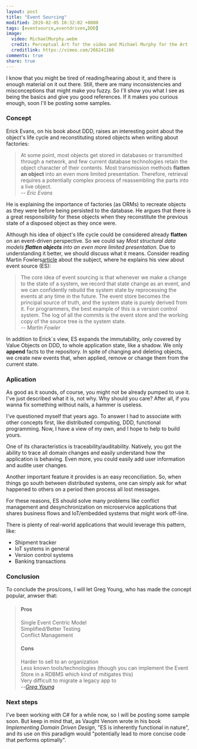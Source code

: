 ```yaml
---
layout: post
title: "Event Sourcing"
modified: 2019-02-05 10:32:02 +0000
tags: [eventsource,eventdriven,DDD]
image:
  video: MichaelMurphy.webm
  credit: Perceptual Art for the video and Michael Murphy for the Art 
  creditlink: https://vimeo.com/266241166
comments: true
share: true
---
```

  
I know that you might be tired of reading/hearing about it, and there is enough material on it out there. Still, there are many inconsistencies and misconceptions that might make you fuzzy. So I'll show you what I see as being the basics and give you good references. If it makes you curious enough, soon I'll be posting some samples.  
  
### Concept  
  
Erick Evans, on his book about DDD, raises an interesting point about the object's life cycle and reconstituting stored objects when writing about factories:  
  
>At some point, most objects get stored in databases or transmitted through a network, and few current database technologies retain the object character of their contents. Most transmission methods **flatten an object** into an even more limited presentation. Therefore, retrieval requires a potentially complex process of reassembling the parts into a live object.  
>-- <cite>Eric Evans</cite>  
  
He is explaining the importance of factories (as ORMs) to recreate objects as they were before being persisted to the database. He argues that there is a great responsibility for these objects when they reconstitute the previous state of a disposed object as they once were.  
  
Although his idea of object's life cycle could be considered already **flatten** on an event-driven perspective. So we could say *Most structural data models **flatten objects** into an even more limited presentation.* Due to understanding it better, we should discuss what it means. Consider reading Martin Fowlers[article](https://martinfowler.com/articles/201701-event-driven.html) about the subject, where he explains his view about event source (ES):  
  
>The core idea of event sourcing is that whenever we make a change to the state of a system, we record that state change as an event, and we can confidently rebuild the system state by reprocessing the events at any time in the future. The event store becomes the principal source of truth, and the system state is purely derived from it. For programmers, the best example of this is a version control system. The log of all the commits is the event store and the working copy of the source tree is the system state.  
> -- <cite>Martin Fowler</cite>  
  
In addition to Erick`s view, ES expands the immutability, only covered by Value Objects on DDD, to whole application state, like a shadow. We only **append** facts to the repository. In spite of changing and deleting objects, we create new events that, when applied, remove or change them from the current state.  
  
### Aplication  
  
As good as it sounds, of course, you might not be already pumped to use it. I've just described what it is, not why. Why should you care? After all, if you wanna fix something without nails, a hammer is useless.  
  
I've questioned myself that years ago. To answer I had to associate with other concepts first, like distributed computing, DDD, functional programming. Now, I have a view of my own, and I hope to help to build yours.  
  
One of its characteristics is traceability/auditability. Natively, you got the ability to trace all domain changes and easily understand how the application is behaving. Even more, you could easily add user information and audite user changes.  
  
Another important feature it provides is an easy reconciliation. So, when things go south between distributed systems, one can simply ask for what happened to others on a period then process all lost messages.  
  
For these reasons, ES should solve many problems like conflict management and desynchronization on microservice applications that shares business flows and IoT/embedded systems that might work off-line.

There is plenty of real-world applications that would leverage this pattern, like:  
  
- Shipment tracker  
- IoT systems in general  
- Version control systems  
- Banking transactions  
  
### Conclusion  
  
To conclude the pros/cons, I will let Greg Young, who has made the concept popular, anwser that:  
  
>#### **Pros**  
>Single Event Centric Model  
>Simplified/Better Testing  
>Conflict Management  
>
>#### **Cons**  
>Harder to sell to an organization  
>Less known tools/technologies (though you can implement the Event Store in a RDBMS which kind of mitigates this)  
>Very difficult to migrate a legacy app to  
>--<cite>[Greg Young](http://codebetter.com/gregyoung/2010/02/20/why-use-event-sourcing/)</cite>   
  
### Next steps  
  

I've been working with C# for a while now, so I will be posting some sample soon. But keep in mind that, as Vaught Venom wrote in his book *Implementing Domain Driven Design*, "ES is inherently functional in nature", and its use on this paradigm would "potentially lead to more concise code that performs optimally".
